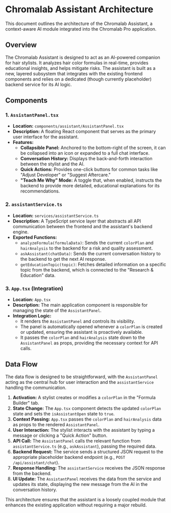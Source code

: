 # Chromalab Assistant Architecture

This document outlines the architecture of the Chromalab Assistant, a context-aware AI module integrated into the Chromalab Pro application.

## Overview

The Chromalab Assistant is designed to act as an AI-powered companion for hair stylists. It analyzes hair color formulas in real-time, provides educational insights, and helps mitigate risks. The assistant is built as a new, layered subsystem that integrates with the existing frontend components and relies on a dedicated (though currently placeholder) backend service for its AI logic.

## Components

### 1. `AssistantPanel.tsx`

-   **Location:** `components/assistant/AssistantPanel.tsx`
-   **Description:** A floating React component that serves as the primary user interface for the assistant.
-   **Features:**
    -   **Collapsible Panel:** Anchored to the bottom-right of the screen, it can be collapsed into an icon or expanded to a full chat interface.
    -   **Conversation History:** Displays the back-and-forth interaction between the stylist and the AI.
    -   **Quick Actions:** Provides one-click buttons for common tasks like "Adjust Developer" or "Suggest Aftercare."
    -   **"Teach Me Why" Mode:** A toggle that, when enabled, instructs the backend to provide more detailed, educational explanations for its recommendations.

### 2. `assistantService.ts`

-   **Location:** `services/assistantService.ts`
-   **Description:** A TypeScript service layer that abstracts all API communication between the frontend and the assistant's backend engine.
-   **Exported Functions:**
    -   `analyzeFormula(formulaData)`: Sends the current `colorPlan` and `hairAnalysis` to the backend for a risk and quality assessment.
    -   `askAssistant(chatData)`: Sends the current conversation history to the backend to get the next AI response.
    -   `getEducationTopic(topic)`: Fetches detailed information on a specific topic from the backend, which is connected to the "Research & Education" data.

### 3. `App.tsx` (Integration)

-   **Location:** `App.tsx`
-   **Description:** The main application component is responsible for managing the state of the `AssistantPanel`.
-   **Integration Logic:**
    -   It renders the `AssistantPanel` and controls its visibility.
    -   The panel is automatically opened whenever a `colorPlan` is created or updated, ensuring the assistant is proactively available.
    -   It passes the `colorPlan` and `hairAnalysis` state down to the `AssistantPanel` as props, providing the necessary context for API calls.

## Data Flow

The data flow is designed to be straightforward, with the `AssistantPanel` acting as the central hub for user interaction and the `assistantService` handling the communication.

1.  **Activation:** A stylist creates or modifies a `colorPlan` in the "Formula Builder" tab.
2.  **State Change:** The `App.tsx` component detects the updated `colorPlan` state and sets the `isAssistantOpen` state to `true`.
3.  **Context Passing:** `App.tsx` passes the `colorPlan` and `hairAnalysis` data as props to the rendered `AssistantPanel`.
4.  **User Interaction:** The stylist interacts with the assistant by typing a message or clicking a "Quick Action" button.
5.  **API Call:** The `AssistantPanel` calls the relevant function from `assistantService.ts` (e.g., `askAssistant`), passing the required data.
6.  **Backend Request:** The service sends a structured JSON request to the appropriate placeholder backend endpoint (e.g., `POST /api/assistant/chat`).
7.  **Response Handling:** The `assistantService` receives the JSON response from the backend.
8.  **UI Update:** The `AssistantPanel` receives the data from the service and updates its state, displaying the new message from the AI in the conversation history.

This architecture ensures that the assistant is a loosely coupled module that enhances the existing application without requiring a major rebuild.
